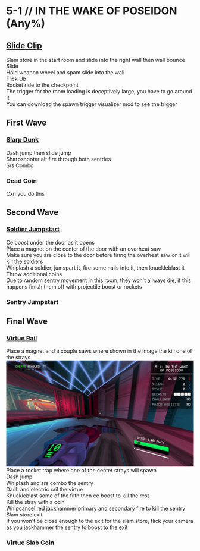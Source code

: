 # 5-1 // IN THE WAKE OF POSEIDON (Any%)


## [Slide Clip](https://youtu.be/hqWRdRuyvAs)
Slam store in the start room and slide into the right wall then wall bounce <br/>
Slide <br/>
Hold weapon wheel and spam slide into the wall <br/>
Flick Ub <br/>
Rocket ride to the checkpoint <br/>
The trigger for the room loading is deceptively large, you have to go around it <br/>
You can download the spawn trigger visualizer mod to see the trigger <br/>


## First Wave

### [Slarp Dunk](https://youtu.be/P95VJgnMeFI)
Dash jump then slide jump <br/>
Sharpshooter alt fire through both sentries <br/>
Srs Combo <br/>

### Dead Coin
Cxn you do this


## Second Wave

### [Soldier Jumpstart](https://youtu.be/tN0hyc77KF4)
Ce boost under the door as it opens <br/>
Place a magnet on the center of the door with an overheat saw <br/>
Make sure you are close to the door before firing the overheat saw or it will kill the soldiers <br/> 
Whiplash a soldier, jumspart it, fire some nails into it, then knuckleblast it <br/>
Throw additional coins <br/>
Due to random sentry movement in this room, they won't allways die, if this happens finish them off with projectile boost or rockets

### Sentry Jumpstart

## Final Wave

### [Virtue Rail](9https://youtu.be/WVyW1Khrsx4)
Place a magnet and a couple saws where shown in the image the kill one of the strays <br/>
![5-1 Wave 3 Saw Placement](</../images/5-1-wave3-saw-placement.jpg>)
Place a rocket trap where one of the center strays will spawn <br/>
Dash jump <br/>
Whiplash and srs combo the sentry <br/>
Dash and electric rail the virtue <br/>
Knuckleblast some of the filth then ce boost to kill the rest <br/>
Kill the stray with a coin <br/>
Whipcancel red jackhammer primary and secondary fire to kill the sentry <br/>
Slam store exit <br/>
If you won't be close enough to the exit for the slam store, flick your camera as you jackhammer the sentry to boost to the exit

### Virtue Slab Coin
